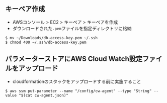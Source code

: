 
## キーペア作成

- AWSコンソール > EC2 > キーペア > キーペアを作成
- ダウンロードされた`.pem`ファイルを指定ディレクトリに格納

```shell
$ mv ~/Downloads/db-access-key.pem ~/.ssh
$ chmod 400 ~/.ssh/db-access-key.pem
```

## パラメーターストアにAWS Cloud Watch設定ファイルをアップロード

- cloudformationのスタックをアップロードする前に実施すること

```shell
$ aws ssm put-parameter --name "/config/cw-agent" --type "String" --value "$(cat cw-agent.json)"
```